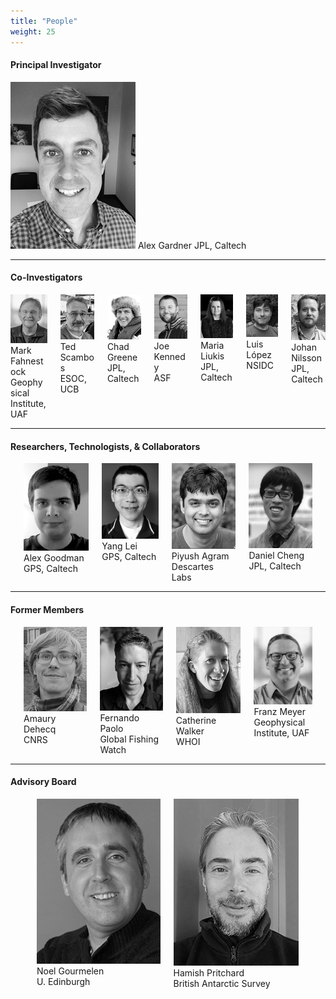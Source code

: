 ```yaml
---
title: "People"
weight: 25
---
```

#### Principal Investigator

<img src="images/people/AlexGardner.jpg">
Alex Gardner
JPL, Caltech

---
#### Co-Investigators

<div class="columns">
  <div class="column">
    <img src="images/people/MarkFahnestock.jpg">
    Mark Fahnestock<br>
    Geophysical Institute, UAF
  </div>
  <div class="column">
    <img src="images/people/TedScambos.jpg">
    Ted Scambos<br>
    ESOC, UCB
  </div>
  <div class="column">
    <img src="images/people/ChadGreene.jpg">
    Chad Greene<br>
    JPL, Caltech
  </div>
  <div class="column">
    <img src="images/people/JoeKennedy.jpg">
    Joe Kennedy<br>
    ASF
  </div>
  <div class="column">
    <img src="images/people/MariaLiukis.jpg">
    Maria Liukis<br>
    JPL, Caltech
  </div>
  <div class="column">
    <img src="images/people/LuisLopez.jpg">
    Luis López<br>
    NSIDC
  </div>
  <div class="column">
    <img src="images/people/JohanNilsson.jpg">
    Johan Nilsson<br>
    JPL, Caltech
  </div>
</div>

---
#### Researchers, Technologists, & Collaborators 

<div class="columns">
  <div class="column">
   <br>
  </div>
  <div class="column">
    <img src="images/people/AlexGoodman.jpg">
    Alex Goodman<br>
    GPS, Caltech
  </div>
  <div class="column">
    <img src="images/people/YangLei.jpg">
    Yang Lei<br>
    GPS, Caltech
  </div>
  <div class="column">
    <img src="images/people/PiyushAgram.jpg">
    Piyush Agram<br>
    Descartes Labs
  </div>
  <div class="column">
    <img src="images/people/DanielCheng.jpg">
    Daniel Cheng<br>
    JPL, Caltech
  </div>
  <div class="column">
   <br>
  </div>
</div>

---
#### Former Members

<div class="columns">
  <div class="column">
   <br>
  </div>
  <div class="column">
    <img src="images/people/AmauryDehecq.jpg">
    Amaury Dehecq<br>
    CNRS
  </div>
  <div class="column">
    <img src="images/people/FernandoPaolo.jpg">
    Fernando Paolo<br>
    Global Fishing Watch
  </div>
  <div class="column">
    <img src="images/people/CatherineWalker.jpg">
    Catherine Walker<br>
    WHOI
  </div>
  <div class="column">
    <img src="images/people/FranzMeyer.jpg">
    Franz Meyer<br>
    Geophysical Institute, UAF
  </div>
  <div class="column">
   <br>
  </div>
</div>

---
#### Advisory Board

<div class="columns">
  <div class="column">
   <br>
  </div>
  <div class="column">
   <br>
  </div>
  <div class="column">
    <img src="images/people/NoelGourmelen.jpg">
    Noel Gourmelen<br>
    U. Edinburgh
  </div>
  <div class="column">
    <img src="images/people/HamishPritchard.jpg">
    Hamish Pritchard<br>
    British Antarctic Survey
  </div>
  <div class="column">
   <br>
  </div>
  <div class="column">
   <br>
  </div>
</div>
<br>
<br>
